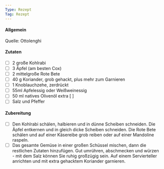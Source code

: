 ```yaml
---
Type: Rezept
Tag: Rezept
---
```


#### Allgemein
Quelle: Ottolenghi

#### Zutaten
- [ ] 2 große Kohlrabi  
- [ ] 3 Äpfel (am besten Cox)  
- [ ] 2 mittelgroße Rote Bete  
- [ ] 40 g Koriander, grob gehackt, plus mehr zum Garnieren  
- [ ] 1 Knoblauchzehe, zerdrückt  
- [ ] 55ml Apfelessig oder Weißweinessig   
- [ ] 50 ml natives Olivenöl extra [ ]   
- [ ] Salz und Pfeffer

#### Zubereitung
 - [ ] Den Kohlrabi schälen, halbieren und in dünne Scheiben schneiden. Die Äpfel entkernen und in gleich dicke Scheiben schneiden. Die Rote Bete schälen und auf einer Käsereibe grob reiben oder auf einer Mandoline raspeln.
- [ ] Das gesamte Gemüse in einer großen Schüssel mischen, dann die restlichen Zutaten hinzufügen. Gut umrühren, abschmecken und würzen - mit dem Salz können Sie ruhig großzügig sein. Auf einem Servierteller anrichten und mit extra gehacktem Koriander garnieren.